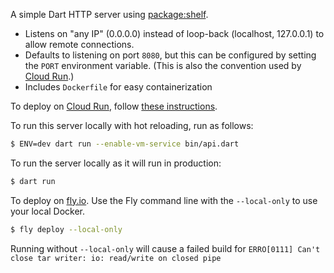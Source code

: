A simple Dart HTTP server using [package:shelf](https://pub.dev/packages/shelf).

- Listens on "any IP" (0.0.0.0) instead of loop-back (localhost, 127.0.0.1) to
  allow remote connections.
- Defaults to listening on port `8080`, but this can be configured by setting
  the `PORT` environment variable. (This is also the convention used by
  [Cloud Run](https://cloud.google.com/run).)
- Includes `Dockerfile` for easy containerization

To deploy on [Cloud Run](https://cloud.google.com/run), follow
[these instructions](https://cloud.google.com/run/docs/quickstarts/build-and-deploy/other).

To run this server locally with hot reloading, run as follows:

```bash
$ ENV=dev dart run --enable-vm-service bin/api.dart
```

To run the server locally as it will run in production:

```bash
$ dart run
```

To deploy on [fly.io](https://fly.io). Use the Fly command line with the `--local-only` to use your local Docker.

```bash
$ fly deploy --local-only
```

Running without `--local-only` will cause a failed build for `ERRO[0111] Can't close tar writer: io: read/write on closed pipe`
